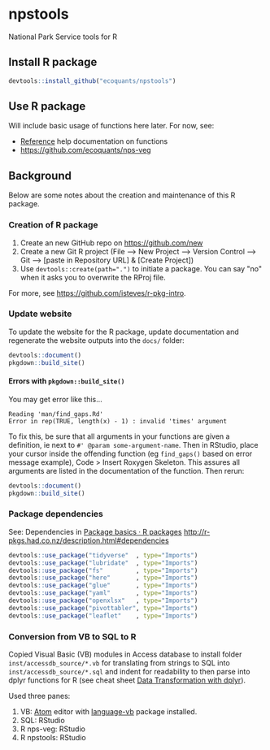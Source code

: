 # npstools
National Park Service tools for R

## Install R package

```r
devtools::install_github("ecoquants/npstools")
```

## Use R package

Will include basic usage of functions here later. For now, see:

- [Reference](./reference/) help documentation on functions
- https://github.com/ecoquants/nps-veg

## Background

Below are some notes about the creation and maintenance of this R package.

### Creation of R package

1. Create an new GitHub repo on https://github.com/new
1. Create a new Git R project (File --> New Project --> Version Control --> Git --> [paste in Repository URL] & [Create Project])
1. Use `devtools::create(path=".")` to initiate a package. You can say "no" when it asks you to overwrite the RProj file.

For more, see https://github.com/isteves/r-pkg-intro.

### Update website

To update the website for the R package, update documentation and regenerate the website outputs into the `docs/` folder:

```R
devtools::document()
pkgdown::build_site()
```

#### Errors with `pkgdown::build_site()`

You may get error like this...

```
Reading 'man/find_gaps.Rd'
Error in rep(TRUE, length(x) - 1) : invalid 'times' argument
```

To fix this, be sure that all arguments in your functions are given a definition, ie next to `#' @param some-argument-name`. Then in RStudio, place your cursor inside the offending function (eg `find_gaps()` based on error message example), Code > Insert Roxygen Skeleton. This assures all arguments are listed in the documentation of the function. Then rerun:

```R
devtools::document()
pkgdown::build_site()
```

### Package dependencies

See: Dependencies in [Package basics · R packages](http://r-pkgs.had.co.nz/description.html#dependencies)
http://r-pkgs.had.co.nz/description.html#dependencies

```R
devtools::use_package("tidyverse"  , type="Imports")
devtools::use_package("lubridate"  , type="Imports")
devtools::use_package("fs"         , type="Imports")
devtools::use_package("here"       , type="Imports")
devtools::use_package("glue"       , type="Imports")
devtools::use_package("yaml"       , type="Imports")
devtools::use_package("openxlsx"   , type="Imports")
devtools::use_package("pivottabler", type="Imports")
devtools::use_package("leaflet"    , type="Imports")
```

### Conversion from VB to SQL to R

Copied Visual Basic (VB) modules in Access database to install folder `inst/accessdb_source/*.vb` for translating from strings to SQL into `inst/accessdb_source/*.sql` and indent for readability to then parse into dplyr functions for R (see cheat sheet [Data Transformation with dplyr](https://github.com/rstudio/cheatsheets/raw/master/data-transformation.pdf)).

Used three panes:

1. VB: [Atom](https://atom.io/) editor with [language-vb](https://atom.io/packages/language-vb) package installed.
1. SQL: RStudio
1. R nps-veg: RStudio
1. R npstools: RStudio
